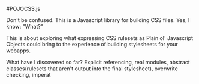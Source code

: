 #POJOCSS.js

Don't be confused.  This is a Javascript library for building CSS files.  Yes, I know:  "What?"

This is about exploring what expressing CSS rulesets as Plain ol' Javascript Objects could bring to the experience of building stylesheets for your webapps.

What have I discovered so far?  Explicit referencing, real modules, abstract classes(rulesets that aren't output into the final stylesheet), overwrite checking, imperat